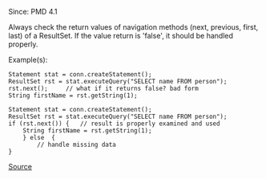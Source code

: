 Since: PMD 4.1

Always check the return values of navigation methods (next, previous, first, last) of a ResultSet.
If the value return is 'false', it should be handled properly.

Example(s):
```
Statement stat = conn.createStatement();
ResultSet rst = stat.executeQuery("SELECT name FROM person");
rst.next(); 	// what if it returns false? bad form
String firstName = rst.getString(1);

Statement stat = conn.createStatement();
ResultSet rst = stat.executeQuery("SELECT name FROM person");
if (rst.next()) {	// result is properly examined and used
    String firstName = rst.getString(1);
	} else  {
		// handle missing data
}
```

[Source](https://pmd.github.io/pmd-5.6.1/pmd-java/rules/java/basic.html#CheckResultSet)
